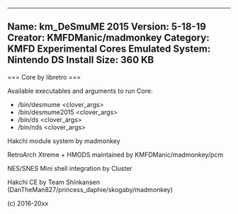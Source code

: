 -----------------------
Name: km_DeSmuME 2015
Version: 5-18-19
Creator: KMFDManic/madmonkey
Category: KMFD Experimental Cores
Emulated System: Nintendo DS
Install Size: 360 KB
-----------------------
=== Core by libretro ===

Available executables and arguments to run Core:
- /bin/desmume <rom> <clover_args>
- /bin/desmume2015 <rom> <clover_args>
- /bin/ds <rom> <clover_args>
- /bin/nds <rom> <clover_args>

Hakchi module system by madmonkey

RetroArch Xtreme + HMODS maintained by KMFDManic/madmonkey/pcm

NES/SNES Mini shell integration by Cluster

Hakchi CE by Team Shinkansen (DanTheMan827/princess_daphie/skogaby/madmonkey)

(c) 2016-20xx
